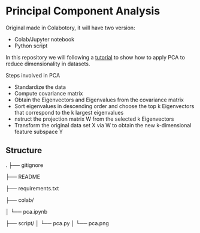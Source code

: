 # Principal Component Analysis

Original made in Colabotory, it will have two version:

* Colab/Jupyter notebook
* Python script

In this repository  we will following a [tutorial](https://towardsdatascience.com/a-complete-guide-to-principal-component-analysis-pca-in-machine-learning-664f34fc3e5a) to show how to apply PCA to reduce dimensionality in datasets.

Steps involved in PCA

* Standardize the data
* Compute covariance matrix
* Obtain the Eigenvectors and Eigenvalues from the covariance matrix
* Sort eigenvalues in descending order and choose the top k Eigenvectors that correspond to the k largest eigenvalues
* nstruct the projection matrix W from the selected k Eigenvectors
* Transform the original data set X via W to obtain the new k-dimensional feature subspace Y

## Structure

.
├── gitignore 

├── README

├── requirements.txt

├── colab/

│   └── pca.ipynb

├── script/
│   └── pca.py
│   └── pca.png
